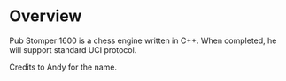 # Overview
Pub Stomper 1600 is a chess engine written in C++. When completed, he will support standard UCI protocol.

Credits to Andy for the name.
